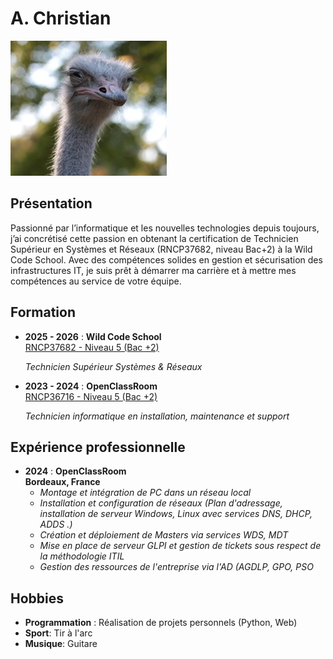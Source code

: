 
# A. Christian

![Photo de profil](https://github.com/christianwildcodeschool-dotcom/quest_markdown/blob/main/photo.jpg)

## Présentation

Passionné par l’informatique et les nouvelles technologies depuis toujours, j’ai concrétisé cette passion en obtenant la certification de Technicien Supérieur en Systèmes et Réseaux (RNCP37682, niveau Bac+2) à la Wild Code School. Avec des compétences solides en gestion et sécurisation des infrastructures IT, je suis prêt à démarrer ma carrière et à mettre mes compétences au service de votre équipe.

## Formation

- **2025 - 2026** : **Wild Code School**  
    [RNCP37682 - Niveau 5 (Bac +2)](https://www.francecompetences.fr/recherche/rncp/37682/)
  
    *Technicien Supérieur Systèmes & Réseaux*
    
- **2023 - 2024** : **OpenClassRoom**  
    [RNCP36716 - Niveau 5 (Bac +2)](https://www.francecompetences.fr/recherche/rncp/36716/)
  
	*Technicien informatique en installation, maintenance et support*


## Expérience professionnelle

- **2024** : **OpenClassRoom**  
    **Bordeaux, France**
	- *Montage et intégration de PC dans un réseau local* 
	- *Installation et configuration de réseaux (Plan d'adressage, installation de serveur Windows, Linux avec services DNS, DHCP, ADDS .)* 
	- *Création et déploiement de Masters via services WDS, MDT*
	- *Mise en place de serveur GLPI et gestion de tickets sous respect de la méthodologie ITIL*
	- *Gestion des ressources de l'entreprise via l'AD (AGDLP, GPO, PSO*

## Hobbies

- **Programmation** : Réalisation de projets personnels (Python, Web)
- **Sport**: Tir à l'arc
- **Musique**: Guitare
